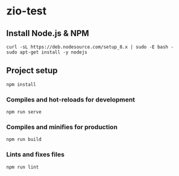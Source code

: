 # zio-test

## Install Node.js & NPM
```
curl -sL https://deb.nodesource.com/setup_8.x | sudo -E bash -
sudo apt-get install -y nodejs
```

## Project setup
```
npm install
```

### Compiles and hot-reloads for development
```
npm run serve
```

### Compiles and minifies for production
```
npm run build
```

### Lints and fixes files
```
npm run lint
```
